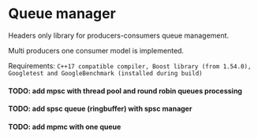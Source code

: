 # Queue manager
Headers only library for producers-consumers queue management.

Multi producers one consumer model is implemented.

Requirements:
`C++17 compatible compiler,
Boost library (from 1.54.0), Googletest and GoogleBenchmark (installed during build)`

#### TODO: add mpsc with thread pool and round robin queues processing 
#### TODO: add spsc queue (ringbuffer) with spsc manager
#### TODO: add mpmc with one queue
